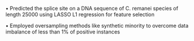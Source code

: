 •	Predicted the splice site on a DNA sequence of C. remanei species of length 25000 using LASSO L1 regression for feature selection

•	Employed oversampling methods like synthetic minority to overcome data imbalance of less than 1% of positive instances
